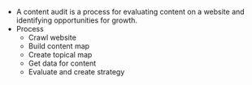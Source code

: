 - A content audit is a process for evaluating content on a website and identifying opportunities for growth.
- Process
	- Crawl website
	- Build content map
	- Create topical map
	- Get data for content
	- Evaluate and create strategy